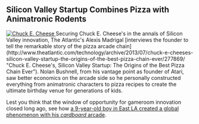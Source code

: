 

## Silicon Valley Startup Combines Pizza with Animatronic Rodents

<a href="http://www.theatlantic.com/technology/archive/2013/07/chuck-e-cheeses-silicon-valley-startup-the-origins-of-the-best-pizza-chain-ever/277869/" title="Chuck E. Cheese's, Silicon Valley Startup: The Origins of the Best Pizza Chain Ever">
<img src="https://s3.amazonaws.com/parentcc-img/newsletter/7/chucke.jpg" alt="Chuck E. Cheese" />
</a>
Securing Chuck E. Cheese's in the annals of Silicon Valley innovation, The Atlantic's Alexis Madrigal [interviews the founder to tell the remarkable story of the pizza arcade chain](http://www.theatlantic.com/technology/archive/2013/07/chuck-e-cheeses-silicon-valley-startup-the-origins-of-the-best-pizza-chain-ever/277869/ "Chuck E. Cheese's, Silicon Valley Startup: The Origins of the Best Pizza Chain Ever"). Nolan Bushnell, from his vantage point as founder of Atari, saw better economics on the arcade side so he personally constructed everything from animatronic characters to pizza recipes to create the ultimate birthday venue for generations of kids.

Lest you think that the window of opportunity for gameroom innovation closed long ago, see how [a 9-year-old boy in East LA created a global phenomenon with his *cardboard* arcade](http://cainesarcade.com "Caine's Arcade").
